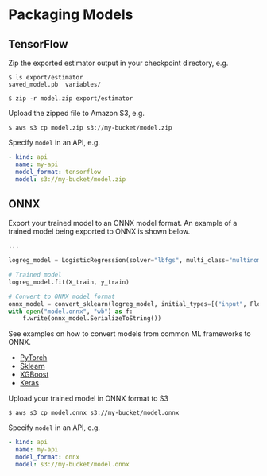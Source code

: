 # Packaging Models

## TensorFlow

Zip the exported estimator output in your checkpoint directory, e.g.

```text
$ ls export/estimator
saved_model.pb  variables/

$ zip -r model.zip export/estimator
```

Upload the zipped file to Amazon S3, e.g.

```text
$ aws s3 cp model.zip s3://my-bucket/model.zip
```

Specify `model` in an API, e.g.

```yaml
- kind: api
  name: my-api
  model_format: tensorflow
  model: s3://my-bucket/model.zip
```

## ONNX

Export your trained model to an ONNX model format. An example of a trained model being exported to ONNX is shown below.

```Python
...

logreg_model = LogisticRegression(solver="lbfgs", multi_class="multinomial")

# Trained model
logreg_model.fit(X_train, y_train)

# Convert to ONNX model format
onnx_model = convert_sklearn(logreg_model, initial_types=[("input", FloatTensorType([1, 4]))])
with open("model.onnx", "wb") as f:
    f.write(onnx_model.SerializeToString())
```

See examples on how to convert models from common ML frameworks to ONNX.

* [PyTorch](https://github.com/cortexlabs/cortex/blob/master/examples/iris/models/pytorch.py)
* [Sklearn](https://github.com/cortexlabs/cortex/blob/master/examples/iris/models/sklearn.py)
* [XGBoost](https://github.com/cortexlabs/cortex/blob/master/examples/iris/models/xgboost.py)
* [Keras](https://github.com/cortexlabs/cortex/blob/master/examples/iris/models/keras.py)

Upload your trained model in ONNX format to S3

```text
$ aws s3 cp model.onnx s3://my-bucket/model.onnx
```

Specify `model` in an API, e.g.

```yaml
- kind: api
  name: my-api
  model_format: onnx
  model: s3://my-bucket/model.onnx
```
